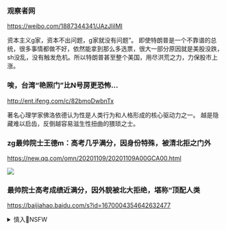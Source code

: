 ### 观察者网
https://weibo.com/1887344341/JAzJlilMI

资本主义g家，资本不出问题，g家就没有问题”。
即使特朗普是一个不靠谱的总统，很多事情都做不好，依然能拿到那么多选票，很大一部分原因就是美股没跌，sh没乱，没有触发危机。所以特朗普甚至整个美国，用尽洪荒之力，力保股市上涨。

### 唉，台湾“艳照门”比N号房更恐怖…
http://ent.ifeng.com/c/82bmoDwbnTx

著名心理学家佛洛依德认为性是人类行为和人格形成的核心驱动力之一。
越是隐藏难以启齿，反倒越容易滋生性扭曲的猥琐之士。

### zg最帅院士王德m：高考几乎满分，因身份特殊，被清北拒之门外
https://new.qq.com/omn/20201109/20201109A00GCA00.html

<img src="https://inews.gtimg.com/newsapp_bt/0/12745586245/">

### 最帅院士高考成绩近满分，因外貌被北大拒绝，堪称“顶配人类
https://baijiahao.baidu.com/s?id=1670004354642632477

<details><summary>慎入🔞NSFW</summary>

Not Safe For Work
<img src="https://upload.wikimedia.org/wikipedia/commons/thumb/d/d3/Biohazard_Symbol_Specification.png/210px-Biohazard_Symbol_Specification.png">

<details><summary><b>风险自理Use At Your Own Risk🈲</summary>

### 哪个g家正“资不抵债”地做生意？
https://news.creaders.net/china/2020/12/29/2304491.html

zg经济在2016年即已陷入停滞。

精明的投资者如果真想了解一家公司的营运状况，不会看信用评级或财务报表，而是看现金流，因为评级可以买到，财务报表可以捏造。zg的现金流量统计数据显示，债权人获得偿付的时间达到了创纪录的水平——工业企业平均需要54天，而五年前只需27天。

zg似乎决心在失败的时刻保持成功的幻想。

任何与zg交易的人，都应该在发票上注明“现金购物自行运送”几个字。

### 独家：欧z投资协议内容曝光
https://www.dw.com/zh/%E7%8B%AC%E5%AE%B6%E6%AC%A7%E4%B8%AD%E6%8A%95%E8%B5%84%E5%8D%8F%E8%AE%AE%E5%86%85%E5%AE%B9%E6%9B%9D%E5%85%89/a-56090077

科隆德国经济研究所的马特斯
告诉德国之声：“双方的起点地位是不平等的。zg的市场更加封闭，而所有人就本来可以在欧洲自由投资。因此，从一开始就很清楚的是，zg会比欧盟做出更多的让步，这并不特别值得他们庆祝。

北j长期以来一直抵制取消欧盟在h投资的限制，但随着拜登就任美国总统的日子越来越近，zg领d层的立场似乎更加灵活。

在某些领域上，欧洲企业在zg设立分支机构时，仍需与zg合作伙伴建立合资企业，从而也要共享其商业机密。

</details>
</details>
